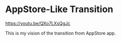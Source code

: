
# AppStore-Like Transition


https://youtu.be/QXo7LXsQgJc

This is my vision of the transition from AppStore app.


